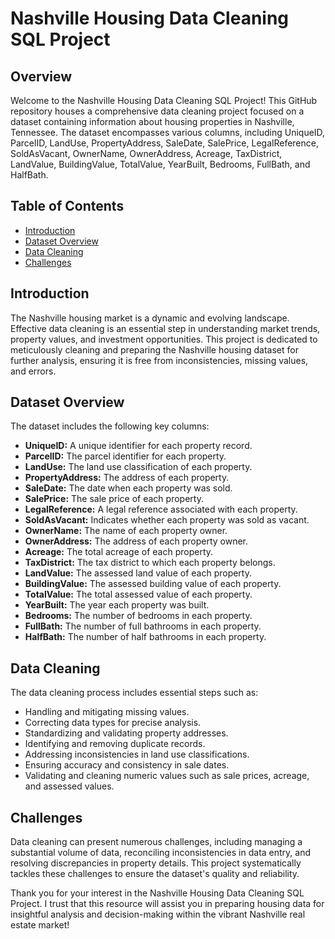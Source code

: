 # Nashville Housing Data Cleaning SQL Project

## Overview

Welcome to the Nashville Housing Data Cleaning SQL Project! This GitHub repository houses a comprehensive data cleaning project focused on a dataset containing information about housing properties in Nashville, Tennessee. The dataset encompasses various columns, including UniqueID, ParcelID, LandUse, PropertyAddress, SaleDate, SalePrice, LegalReference, SoldAsVacant, OwnerName, OwnerAddress, Acreage, TaxDistrict, LandValue, BuildingValue, TotalValue, YearBuilt, Bedrooms, FullBath, and HalfBath.

## Table of Contents

- [Introduction](#introduction)
- [Dataset Overview](#dataset-overview)
- [Data Cleaning](#data-cleaning)
- [Challenges](#challenges)

## Introduction

The Nashville housing market is a dynamic and evolving landscape. Effective data cleaning is an essential step in understanding market trends, property values, and investment opportunities. This project is dedicated to meticulously cleaning and preparing the Nashville housing dataset for further analysis, ensuring it is free from inconsistencies, missing values, and errors.

## Dataset Overview

The dataset includes the following key columns:

- **UniqueID:** A unique identifier for each property record.
- **ParcelID:** The parcel identifier for each property.
- **LandUse:** The land use classification of each property.
- **PropertyAddress:** The address of each property.
- **SaleDate:** The date when each property was sold.
- **SalePrice:** The sale price of each property.
- **LegalReference:** A legal reference associated with each property.
- **SoldAsVacant:** Indicates whether each property was sold as vacant.
- **OwnerName:** The name of each property owner.
- **OwnerAddress:** The address of each property owner.
- **Acreage:** The total acreage of each property.
- **TaxDistrict:** The tax district to which each property belongs.
- **LandValue:** The assessed land value of each property.
- **BuildingValue:** The assessed building value of each property.
- **TotalValue:** The total assessed value of each property.
- **YearBuilt:** The year each property was built.
- **Bedrooms:** The number of bedrooms in each property.
- **FullBath:** The number of full bathrooms in each property.
- **HalfBath:** The number of half bathrooms in each property.

## Data Cleaning

The data cleaning process includes essential steps such as:

- Handling and mitigating missing values.
- Correcting data types for precise analysis.
- Standardizing and validating property addresses.
- Identifying and removing duplicate records.
- Addressing inconsistencies in land use classifications.
- Ensuring accuracy and consistency in sale dates.
- Validating and cleaning numeric values such as sale prices, acreage, and assessed values.

## Challenges

Data cleaning can present numerous challenges, including managing a substantial volume of data, reconciling inconsistencies in data entry, and resolving discrepancies in property details. This project systematically tackles these challenges to ensure the dataset's quality and reliability.

Thank you for your interest in the Nashville Housing Data Cleaning SQL Project. I trust that this resource will assist you in preparing housing data for insightful analysis and decision-making within the vibrant Nashville real estate market!
